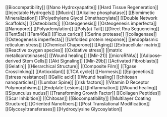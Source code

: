 [[Biocompatibility]]
[[Nano Hydroxyapatite]]
[[Hard Tissue Regeneration]]
[[Injectable Hydrogels]]
[[Mucin]]
[[Alkaline phosphatase]]
[[Biomimetic Mineralization]]
[[Polyethylene Glycol Dimethacrylate]]
[[Double Network Scaffolds]]
[[Osteoblasts]]
[[Osteogenesis]]
[[Osteogenesis imperfecta]]
[[Nanopore]]
[[Polyadenylation]]
[[Poly(a) Tail]]
[[Direct Rna Sequencing]]
[[Tent5a]]
[[Fam46a]]
[[Ficus carica]]
[[Serine protease]]
[[collagenase]]
[[Osteogenesis imperfecta]]
[[Unfolded protein response]]
[[endoplasmic reticulum stress]]
[[Chemical Chaperone]]
[[Aging]]
[[Extracellular matrix]]
[[Reactive oxygen species]]
[[Oxidative stress]]
[[matrix metalloproteinases]]
[[Wound healing]]
[[Mir-21]]
[[microRNAs]]
[[Adipose-derived Stem Cells]]
[[Akt Signaling]]
[[Mir-29b]]
[[Activated Fibroblasts]]
[[Gelatin]]
[[Hierarchical Structure]]
[[Composite Film]]
[[Tgase Crosslinking]]
[[Antioxidant]]
[[TCA cycle]]
[[Hormesis]]
[[Epigenetics]]
[[stress resistance]]
[[Gallic acid]]
[[Wound healing]]
[[chitosan nanoparticles]]
[[Lumbar Spine]]
[[risk factors]]
[[Vitamin D Receptor Polymorphisms]]
[[Endplate Lesions]]
[[Inflammation]]
[[Wound healing]]
[[Sipunculus nudus]]
[[Transforming Growth Factor]]
[[Collagen Peptides]]
[[Scar Inhibition]]
[[Chitosan]]
[[Biocompatibility]]
[[Multilayer Coating Structure]]
[[Oriented Nanofibers]]
[[Post Translational Modification]]
[[Glycosyltransferases]]
[[Hydroxylysine Glycosylation]]
